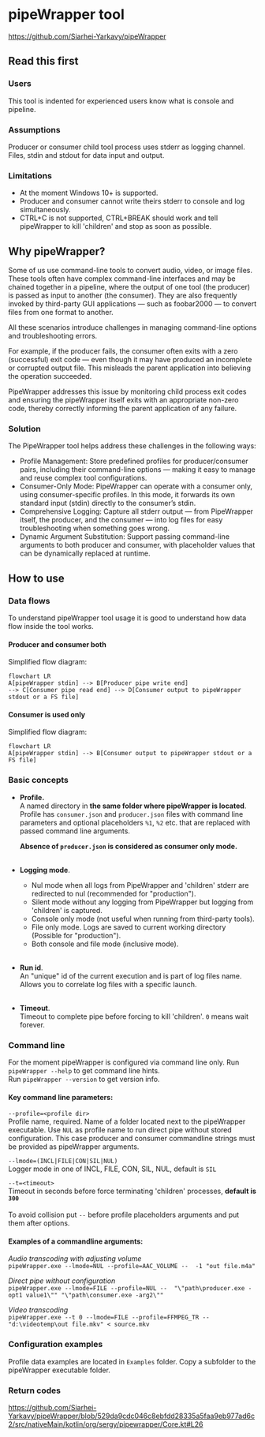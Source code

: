 # pipeWrapper tool
https://github.com/Siarhei-Yarkavy/pipeWrapper

## Read this first
### Users 
This tool is indented for experienced users know what is console and pipeline.
### Assumptions
Producer or consumer child tool process uses stderr as logging channel. Files, stdin and stdout for data input and output. 
### Limitations
* At the moment Windows 10+ is supported.
* Producer and consumer cannot write theirs stderr to console and log simultaneously.
* CTRL+C is not supported, CTRL+BREAK should work and tell pipeWrapper to kill 'children' and stop as soon as possible.

## Why pipeWrapper?
Some of us use command-line tools to convert audio, video, or image files. These tools often have complex command-line interfaces and may be chained together in a pipeline, where the output of one tool (the producer) is passed as input to another (the consumer). They are also frequently invoked by third-party GUI applications — such as foobar2000 — to convert files from one format to another. 

All these scenarios introduce challenges in managing command-line options and troubleshooting errors. 

For example, if the producer fails, the consumer often exits with a zero (successful) exit code — even though it may have produced an incomplete or corrupted output file. This misleads the parent application into believing the operation succeeded.  

PipeWrapper addresses this issue by monitoring child process exit codes and ensuring the pipeWrapper itself exits with an appropriate non-zero code, thereby correctly informing the parent application of any failure. 

### Solution
The PipeWrapper tool helps address these challenges in the following ways: 
* Profile Management: Store predefined profiles for producer/consumer pairs, including their command-line options — making it easy to manage and reuse complex tool configurations.
* Consumer-Only Mode: PipeWrapper can operate with a consumer only, using consumer-specific profiles. In this mode, it forwards its own standard input (stdin) directly to the consumer’s stdin.
* Comprehensive Logging: Capture all stderr output — from PipeWrapper itself, the producer, and the consumer — into log files for easy troubleshooting when something goes wrong.
* Dynamic Argument Substitution: Support passing command-line arguments to both producer and consumer, with placeholder values that can be dynamically replaced at runtime.
     

## How to use

### Data flows
To understand pipeWrapper tool usage it is good to understand how data flow inside the tool works. 

#### Producer and consumer both
Simplified flow diagram:
```mermaid
flowchart LR
A[pipeWrapper stdin] --> B[Producer pipe write end]
--> C[Consumer pipe read end] --> D[Consumer output to pipeWrapper stdout or a FS file]
```

#### Consumer is used only
Simplified flow diagram:
```mermaid
flowchart LR
A[pipeWrapper stdin] --> B[Consumer output to pipeWrapper stdout or a FS file]
```
### Basic concepts
* **Profile.**<br>
    A named directory in **the same folder where pipeWrapper is located**.
    Profile has `consumer.json` and `producer.json` files with command line parameters
    and optional placeholders `%1`, `%2` etc. that are replaced with passed command line arguments.

    **Absence of `producer.json` is considered as consumer only mode.**
    <br><br>
* **Logging mode**.
  * Nul mode when all logs from PipeWrapper and 'children' stderr are redirected to nul (recommended for "production").
  * Silent mode without any logging from PipeWrapper but logging from 'children' is captured.
  * Console only mode (not useful when running from third-party tools).
  * File only mode. Logs are saved to current working directory (Possible for "production").
  * Both console and file mode (inclusive mode).
  <br><br>
* **Run id**.<br>
    An "unique" id of the current execution and is part of log files name.
    Allows you to correlate log files with a specific launch.
    <br><br>
* **Timeout**.<br>
    Timeout to complete pipe before forcing to kill 'children'. `0` means wait forever.

### Command line
For the moment pipeWrapper is configured via command line only.
Run `pipeWrapper --help` to get command line hints.<br>
Run `pipeWrapper --version` to get version info.<br>

#### Key command line parameters:

`--profile=<profile dir>`<BR>
Profile name, required. Name of a folder located next to the pipeWrapper executable.
Use `NUL` as profile name to run direct pipe without stored configuration.
This case producer and consumer commandline strings must be provided as pipeWrapper arguments.

`--lmode=(INCL|FILE|CON|SIL|NUL)`<BR>
Logger mode in one of INCL, FILE, CON, SIL, NUL, default is `SIL`

`--t=<timeout>`<BR>
Timeout in seconds before force terminating 'children' processes, **default is `300`**
<BR><BR>
To avoid collision put `--` before profile placeholders arguments and put them after options.

#### Examples of a commandline arguments:

*Audio transcoding with adjusting volume*<BR>
`pipeWrapper.exe --lmode=NUL --profile=AAC_VOLUME --  -1 "out file.m4a"`

*Direct pipe without configuration*<BR>
`pipeWrapper.exe --lmode=FILE --profile=NUL --  "\"path\producer.exe -opt1 value1\"" "\"path\consumer.exe -arg2\""`

*Video transcoding*<BR>
`pipeWrapper.exe --t 0 --lmode=FILE --profile=FFMPEG_TR -- "d:\videotemp\out file.mkv" < source.mkv`

### Configuration examples
Profile data examples are located in `Examples` folder.
Copy a subfolder to the pipeWrapper executable folder.

### Return codes
https://github.com/Siarhei-Yarkavy/pipeWrapper/blob/529da9cdc046c8ebfdd28335a5faa9eb977ad6c2/src/nativeMain/kotlin/org/sergy/pipewrapper/Core.kt#L26

